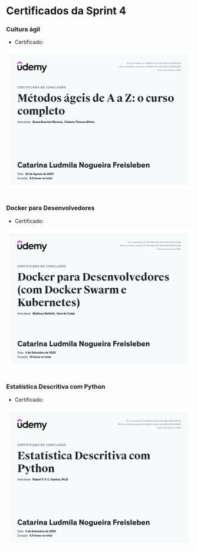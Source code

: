 #
# Certificados da Sprint 4

### Cultura ágil

- Certificado: 

![Certificado](https://github.com/catarwnalud/pbCompass/blob/master/sprint_4/certificados/cultura_agil.jpg)

# 

### Docker para Desenvolvedores
- Certificado: 

![Certificado](https://github.com/catarwnalud/pbCompass/blob/master/sprint_4/certificados/dockerdev.jpg)

#

### Estatística Descritiva com Python
- Certificado: 

![Certificado](https://github.com/catarwnalud/pbCompass/blob/master/sprint_4/certificados/estatisticadesc.jpg)

# 